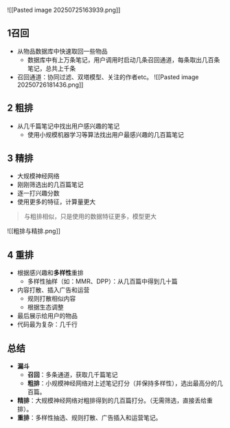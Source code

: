 ![[Pasted image 20250725163939.png]]

 
## 1召回
-  从物品数据库中快速取回一些物品
	-  数据库中有上万条笔记，用户调用时启动几条召回通道，每条取出几百条笔记，总共上千条
- 召回通道：协同过滤、双塔模型、关注的作者etc。
![[Pasted image 20250726181436.png]]



## 2 粗排
- 从几千篇笔记中找出用户感兴趣的笔记
	- 使用小规模机器学习等算法找出用户最感兴趣的几百篇笔记

## 3 精排
- 大规模神经网络
- 刚刚筛选出的几百篇笔记
- 逐一打兴趣分数 
- 使用更多的特征，计算量更大
> 与粗排相似，只是使用的数据特征更多，模型更大

![[粗排与精排.png]]
## 4 重排
- 根据感兴趣和**多样性**重排
	- 多样性抽样（如：MMR、DPP）：从几百篇中得到几十篇
- 内容打散、插入广告和运营
	- 规则打散相似内容
	- 根据生态调整
- 最后展示给用户的物品
- 代码最为复杂：几千行



## 总结
- **漏斗**
	- **召回**：多条通道，获取几千篇笔记
	- **粗排**：小规模神经网络对上述笔记打分（并保持多样性），选出最高分的几百篇。
- **精排**：大规模神经网络对粗排得到的几百篇打分。（无需筛选，直接丢给重排）。
- **重排**：多样性抽选、规则打散、广告插入和运营笔记。


